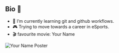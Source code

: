 ## Bio 👋

<!--
**sendyourname/sendyourname** is a ✨ _special_ ✨ repository because its `README.md` (this file) appears on your GitHub profile.

Here are some ideas to get you started:

- 🔭 I’m currently working on ...
- 🌱 I’m currently learning ...
- 👯 I’m looking to collaborate on ...
- 🤔 I’m looking for help with ...
- 💬 Ask me about ...
- 📫 How to reach me: ...
- 😄 Pronouns: ...
- ⚡ Fun fact: ...
-->
- 🌱 I’m currently learning git and github workflows.
- 🎮 Trying to move towards a career in eSports.
- 🎬 favourite movie: Your Name

<picture>
 <img alt="Your Name Poster" src="https://emqinxnba2f.exactdn.com/wp-content/uploads/2019/03/Your-Name.jpg?strip=all&lossy=1&sharp=1&ssl=1">
</picture>

